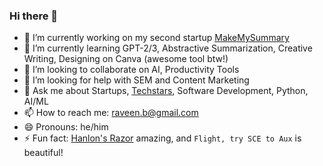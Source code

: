 ### Hi there 👋

<!--
**raveenb/raveenb** is a ✨ _special_ ✨ repository because its `README.md` (this file) appears on your GitHub profile.

Here are some ideas to get you started:
-->
- 🔭 I’m currently working on my second startup [MakeMySummary](https://www.makemysummary.com)
- 🌱 I’m currently learning GPT-2/3, Abstractive Summarization, Creative Writing, Designing on Canva (awesome tool btw!)
- 👯 I’m looking to collaborate on AI, Productivity Tools
- 🤔 I’m looking for help with SEM and Content Marketing
- 💬 Ask me about Startups, [Techstars](https://www.techstars.com/), Software Development, Python, AI/ML
- 📫 How to reach me: raveen.b@gmail.com
- 😄 Pronouns: he/him
- ⚡ Fun fact: [Hanlon's Razor](https://en.wikipedia.org/wiki/Hanlon%27s_razor) amazing, and `Flight, try SCE to Aux` is beautiful!
